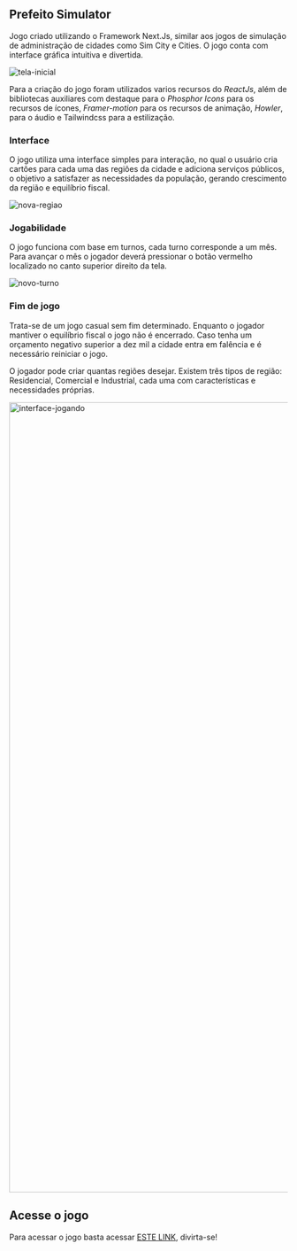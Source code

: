 ## Prefeito Simulator

Jogo criado utilizando o Framework Next.Js, similar aos jogos de simulação de administração de cidades como Sim City e Cities. O jogo conta com interface gráfica intuitiva e divertida.

![tela-inicial](https://user-images.githubusercontent.com/48260314/234280877-a07116c8-7834-4484-814a-b098b5f04101.png)


Para a criação do jogo foram utilizados varios recursos do *ReactJs*, além de bibliotecas auxiliares com destaque para o *Phosphor Icons* para os recursos de ícones, *Framer-motion* para os recursos de animação, *Howler*, para o áudio e Tailwindcss para a estilização.

### Interface

O jogo utiliza uma interface simples para interação, no qual o usuário cria cartões para cada uma das regiões da cidade e adiciona serviços públicos, o objetivo a satisfazer as necessidades da população, gerando crescimento da região e equilíbrio fiscal.

![nova-regiao](https://user-images.githubusercontent.com/48260314/234283607-47558d0a-0a60-4b8d-805e-8131210b8bb5.gif)


### Jogabilidade

O jogo funciona com base em turnos, cada turno corresponde a um mês. Para avançar o mês o jogador deverá pressionar o botão vermelho localizado no canto superior direito da tela.

![novo-turno](https://user-images.githubusercontent.com/48260314/234288825-d7bd6ebf-f9cf-4005-9b8a-6c1ef8ed7d38.gif)


### Fim de jogo

Trata-se de um jogo casual sem fim determinado. Enquanto o jogador mantiver o equilíbrio fiscal o jogo não é encerrado. Caso tenha um orçamento negativo superior a dez mil a cidade entra em falência e é necessário reiniciar o jogo. 

O jogador pode criar quantas regiões desejar. Existem três tipos de região: Residencial, Comercial e Industrial, cada uma com características e necessidades próprias.

<img width="1427" alt="interface-jogando" src="https://user-images.githubusercontent.com/48260314/234281288-ebb00ad2-6e21-45bc-bd09-9b336592c17b.png">

## Acesse o jogo

Para acessar o jogo basta acessar [ESTE LINK](https://prefeito-simulator.vercel.app/), divirta-se!